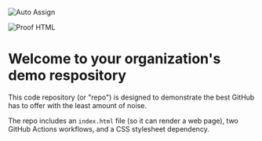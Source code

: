 ![Auto Assign](https://github.com/USBABC-Conteudo-Criativo/demo-repository/actions/workflows/auto-assign.yml/badge.svg)

![Proof HTML](https://github.com/USBABC-Conteudo-Criativo/demo-repository/actions/workflows/proof-html.yml/badge.svg)

# Welcome to your organization's demo respository
This code repository (or "repo") is designed to demonstrate the best GitHub has to offer with the least amount of noise.

The repo includes an `index.html` file (so it can render a web page), two GitHub Actions workflows, and a CSS stylesheet dependency.
